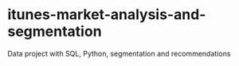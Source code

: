# itunes-market-analysis-and-segmentation
Data project with SQL, Python, segmentation and recommendations

